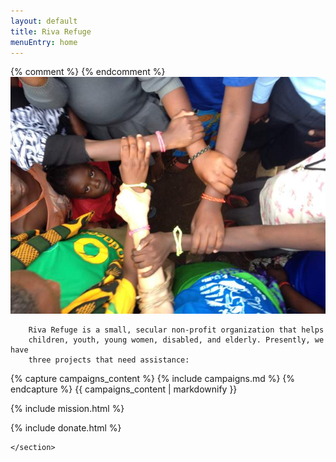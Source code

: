```yaml
---
layout: default
title: Riva Refuge
menuEntry: home
---
```



<div id="wrap">
	{% comment %}<!-- Begin page content --> {% endcomment %}
	<section id="main_content" class="inner">
		<img src="/images/fp-hero.jpg" alt="Arms links">

		Riva Refuge is a small, secular non-profit organization that helps
		children, youth, young women, disabled, and elderly. Presently, we have
		three projects that need assistance:

{% capture campaigns_content %}
{% include campaigns.md %}
{% endcapture %}
{{ campaigns_content | markdownify }}


{% include mission.html %}

{% include donate.html %}

	</section>


